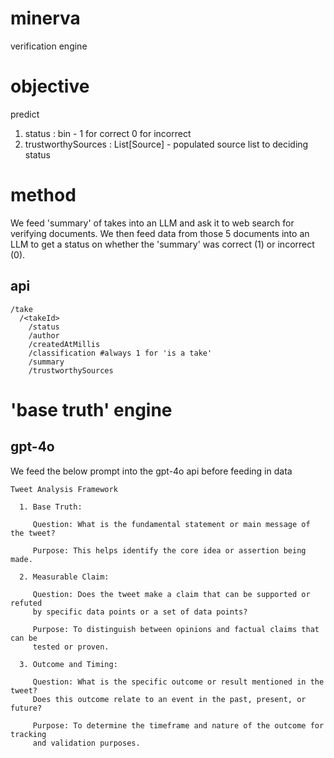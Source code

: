 # minerva
verification engine

# objective
predict
1. status : bin - 1 for correct 0 for incorrect
2. trustworthySources : List[Source] - populated source list to deciding status

# method
We feed 'summary' of takes into an LLM and ask it to web search for verifying documents. 
We then feed data from those 5 documents into an LLM to get a status on whether 
the 'summary' was correct (1) or incorrect (0).

## api 

```
/take
  /<takeId>
    /status
    /author
    /createdAtMillis
    /classification #always 1 for 'is a take'
    /summary
    /trustworthySources
```

# 'base truth' engine

## gpt-4o
We feed the below prompt into the gpt-4o api before feeding in data 
```
Tweet Analysis Framework

  1. Base Truth:

     Question: What is the fundamental statement or main message of the tweet?

     Purpose: This helps identify the core idea or assertion being made.

  2. Measurable Claim:

     Question: Does the tweet make a claim that can be supported or refuted
     by specific data points or a set of data points?

     Purpose: To distinguish between opinions and factual claims that can be
     tested or proven.

  3. Outcome and Timing:

     Question: What is the specific outcome or result mentioned in the tweet?
     Does this outcome relate to an event in the past, present, or future?

     Purpose: To determine the timeframe and nature of the outcome for tracking
     and validation purposes.
```
